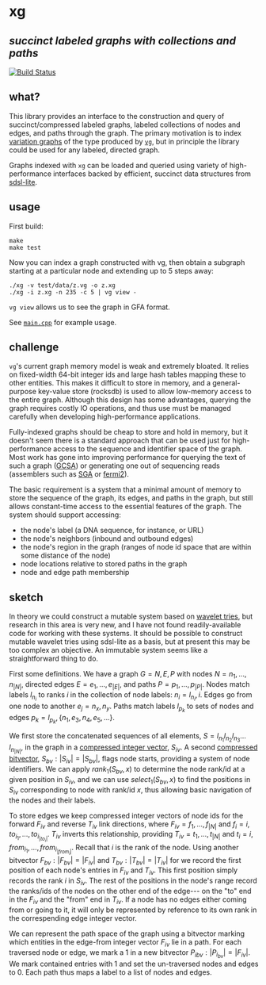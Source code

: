 # xg
## *succinct labeled graphs with collections and paths*

[![Build Status](https://travis-ci.org/ekg/xg.svg)](https://travis-ci.org/ekg/xg)

## what?

This library provides an interface to the construction and query of succinct/compressed labeled graphs, labeled collections of nodes and edges, and paths through the graph. The primary motivation is to index [variation graphs](https://github.com/ekg/vg#vg) of the type produced by [`vg`](https://github.com/ekg/vg), but in principle the library could be used for any labeled, directed graph.

Graphs indexed with `xg` can be loaded and queried using variety of high-performance interfaces backed by efficient, succinct data structures from [sdsl-lite](https://github.com/simongog/sdsl-lite).

## usage

First build:

```shell
make
make test
```

Now you can index a graph constructed with vg, then obtain a subgraph starting at a particular node and extending up to 5 steps away:

```shell
./xg -v test/data/z.vg -o z.xg
./xg -i z.xg -n 235 -c 5 | vg view -
```

`vg view` allows us to see the graph in GFA format.

See [`main.cpp`](https://github.com/ekg/xg/blob/master/main.cpp) for example usage.

## challenge

`vg`'s current graph memory model is weak and extremely bloated. It relies on fixed-width 64-bit integer ids and large hash tables mapping these to other entities. This makes it difficult to store in memory, and a general-purpose key-value store (rocksdb) is used to allow low-memory access to the entire graph. Although this design has some advantages, querying the graph requires costly IO operations, and thus use must be managed carefully when developing high-performance applications.

Fully-indexed graphs should be cheap to store and hold in memory, but it doesn't seem there is a standard approach that can be used just for high-performance access to the sequence and identifier space of the graph. Most work has gone into improving performance for querying the text of such a graph ([GCSA](https://github.com/jltsiren/gcsa2)) or generating one out of sequencing reads (assemblers such as [SGA](https://github.com/jts/sga) or [fermi2](https://github.com/lh3/fermi2)).

The basic requirement is a system that a minimal amount of memory to store the sequence of the graph, its edges, and paths in the graph, but still allows constant-time access to the essential features of the graph. The system should support accessing:

* the node's label (a DNA sequence, for instance, or URL)
* the node's neighbors (inbound and outbound edges)
* the node's region in the graph (ranges of node id space that are within some distance of the node)
* node locations relative to stored paths in the graph
* node and edge path membership

## sketch

In theory we could construct a mutable system based on [wavelet tries](http://arxiv.org/abs/1204.3581), but research in this area is very new, and I have not found readily-available code for working with these systems. It should be possible to construct mutable wavelet tries using sdsl-lite as a basis, but at present this may be too complex an objective. An immutable system seems like a straightforward thing to do.

First some definitions. We have a graph $G = N, E, P$ with nodes $N = n_1, \ldots, n_{|N|}$, directed edges $E = e_1, \ldots, e_{|E|}$, and paths $P = p_1, \ldots, p_{|P|}$. Nodes match labels $l_{n_i}$ to ranks $i$ in the collection of node labels: $n_i = l_{n_i}, i$. Edges go from one node to another $e_j = n_x, n_y$. Paths match labels $l_{p_k}$ to sets of nodes and edges $p_k = l_{p_k}, \{ n_1, e_3, n_4, e_5, \ldots \}$.

We first store the concatenated sequences of all elements, $S = l_{n_1}l_{n_2}l_{n_3}\ldots l_{n_{|N|}}$, in the graph in a [compressed integer vector](https://github.com/simongog/sdsl-lite/blob/master/include/sdsl/enc_vector.hpp#L48-L58), $S_{iv}$. A second [compressed bitvector](https://github.com/simongog/sdsl-lite/blob/master/include/sdsl/rrr_vector.hpp), $S_{bv}: |S_{iv}| = |S_{bv}|$, flags node starts, providing a system of node identifiers. We can apply $rank_1(S_{bv},x)$ to determine the node rank/id at a given position in $S_{iv}$, and we can use $select_1(S_{bv},x)$ to find the positions in $S_{iv}$ corresponding to node with rank/id $x$, thus allowing basic navigation of the nodes and their labels.

To store edges we keep compressed integer vectors of node ids for the forward $F_{iv}$ and reverse $T_{iv}$ link directions, where $F_{iv} = f_1, \ldots, f_{|N|}$ and $f_i = i, to_{i_1}, \ldots, to_{i_{|to_i|}}$. $T_{iv}$ inverts this relationship, providing $T_{iv} = t_1, \ldots, t_{|N|}$ and $t_i = i, from_{i_1}, \ldots, from_{i_{|from_i|}}$. Recall that $i$ is the rank of the node. Using another bitvector $F_{bv} : |F_{bv}| = |F_{iv}|$ and $T_{bv} : |T_{bv}| = |T_{iv}|$ for we record the first position of each node's entries in $F_{iv}$ and $T_{iv}$. This first position simply records the rank $i$ in $S_{iv}$. The rest of the positions in the node's range record the ranks/ids of the nodes on the other end of the edge--- on the "to" end in the $F_{iv}$ and the "from" end in $T_{iv}$. If a node has no edges either coming from or going to it, it will only be represented by reference to its own rank in the correspending edge integer vector.

We can represent the path space of the graph using a bitvector marking which entities in the edge-from integer vector $F_{iv}$ lie in a path. For each traversed node or edge, we mark a 1 in a new bitvector $P_i{_{bv}} : |P_{i_{bv}}| = |F_{iv}|$. We mark contained entries with 1 and set the un-traversed nodes and edges to 0. Each path thus maps a label to a list of nodes and edges.
